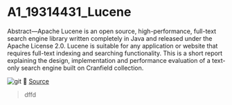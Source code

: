 # A1_19314431_Lucene

Abstract—Apache Lucene is an open source, high-performance,
full-text search engine library written completely in Java and
released under the Apache License 2.0. Lucene is suitable for
any application or website that requires full-text indexing and
searching functionality. This is a short report explaining the
design, implementation and performance evaluation of a text-only
search engine built on Cranfield collection.

![git](https://github.com/robagwe/wisdomic-panda/blob/master/imgs/git1.png) 
:paperclip: [Source](https://www.git-tower.com/learn/git/ebook/en/desktop-gui/appendix/from-subversion-to-git)

> dffd
